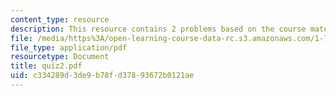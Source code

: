 ```yaml
---
content_type: resource
description: This resource contains 2 problems based on the course material.
file: /media/https%3A/open-learning-course-data-rc.s3.amazonaws.com/1-77-water-quality-control-spring-2006/c334289d3de9b78fd37893672b0121ae_quiz2.pdf
file_type: application/pdf
resourcetype: Document
title: quiz2.pdf
uid: c334289d-3de9-b78f-d378-93672b0121ae
---
```

